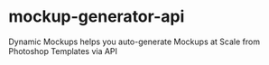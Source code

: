 # mockup-generator-api
 Dynamic Mockups helps you auto-generate Mockups at Scale from Photoshop Templates via API
